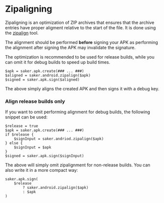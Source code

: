 # Zipaligning

Zipaligning is an optimization of ZIP archives that ensures that the archive entries have proper aligment relative to the start of the file. It is done using the [zipalign](https://developer.android.com/studio/command-line/zipalign) tool.

The alignment should be performed **before** signing your APK as performing the alignment after signing the APK may invalidate the signature.

The optimization is recommended to be used for release builds, while you can omit it for debug builds to speed up build times.

```sakerscript
$apk = saker.apk.create(### ... ###)
$aligned = saker.android.zipalign($apk)
$signed = saker.apk.sign($aligned)
```

The above simply aligns the created APK and then signs it with a debug key.

### Align release builds only

If you want to omit performing alignment for debug builds, the following snippet can be used:

```sakerscript
$release = true
$apk = saker.apk.create(### ... ###)
if $release {
	$signInput = saker.andriod.zipalign($apk)
} else {
	$signInput = $apk
}
$signed = saker.apk.sign($signInput)
```

The above will simply omit zipalignment for non-release builds. You can also write it in a more compact way:

```sakerscript
saker.apk.sign(
	$release 
		? saker.android.zipalign($apk) 
		: $apk
)
```
